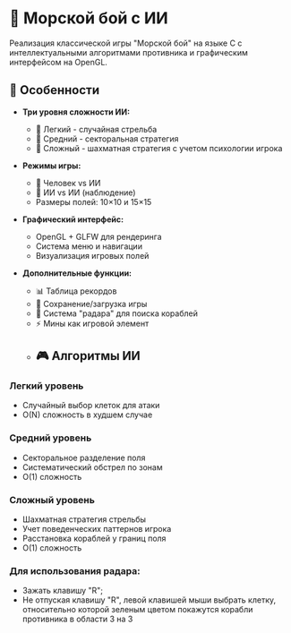 # 🎯 Морской бой с ИИ

Реализация классической игры "Морской бой" на языке C с интеллектуальными алгоритмами противника и графическим интерфейсом на OpenGL.

## 🚀 Особенности

- **Три уровня сложности ИИ:**
  - 🔹 Легкий - случайная стрельба
  - 🔹 Средний - секторальная стратегия  
  - 🔹 Сложный - шахматная стратегия с учетом психологии игрока

- **Режимы игры:**
  - 👤 Человек vs ИИ
  - 🤖 ИИ vs ИИ (наблюдение)
  - Размеры полей: 10×10 и 15×15

- **Графический интерфейс:**
  - OpenGL + GLFW для рендеринга
  - Система меню и навигации
  - Визуализация игровых полей

- **Дополнительные функции:**
  - 📊 Таблица рекордов
  - 💾 Сохранение/загрузка игры
  - 🎯 Система "радара" для поиска кораблей
  - ⚡ Мины как игровой элемент
  - ## 🎮 Алгоритмы ИИ

### Легкий уровень
- Случайный выбор клеток для атаки
- O(N) сложность в худшем случае

### Средний уровень  
- Секторальное разделение поля
- Систематический обстрел по зонам
- O(1) сложность

### Сложный уровень
- Шахматная стратегия стрельбы
- Учет поведенческих паттернов игрока
- Расстановка кораблей у границ поля
- O(1) сложность

### Для использования радара:
- Зажать клавишу "R";
- Не отпуская клавишу "R", левой клавишей мыши выбрать клетку, относительно которой зеленым цветом покажутся корабли противника в области 3 на 3
